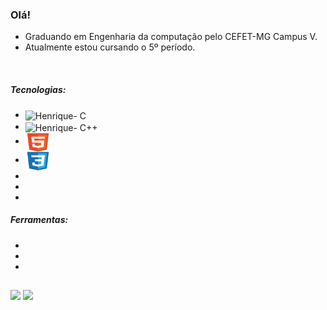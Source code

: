 ### Olá!

- Graduando em Engenharia da computação pelo CEFET-MG Campus V.
- Atualmente estou cursando o 5º período.

   
<div style="display: inline_block"><br>
   <h5>Tecnologias:</h5>
   <ul>
      <li><img align="center" alt="Henrique- C" height="30" width="40" src="https://cdn.jsdelivr.net/gh/devicons/devicon/icons/c/c-original.svg"></li>
      <li> <img align="center" alt="Henrique- C++" height="30" width="40" src="https://cdn.jsdelivr.net/gh/devicons/devicon/icons/cplusplus/cplusplus-original.svg"></li>
      <li><img align="center" alt="Henrique- HTML" height="30" width="40" src="https://raw.githubusercontent.com/devicons/devicon/master/icons/html5/html5-original.svg"></li>
      <li><img align="center" alt="Henrique- CSS" height="30" width="40" src="https://raw.githubusercontent.com/devicons/devicon/master/icons/css3/css3-original.svg"></li>
      <li><link rel="stylesheet" href="https://cdn.jsdelivr.net/gh/devicons/devicon@v2.15.1/devicon.min.css"></li>
      <li><link rel="stylesheet" href="https://cdn.jsdelivr.net/gh/devicons/devicon@v2.15.1/devicon.min.css">
</li>
      <li><link rel="stylesheet" href="https://cdn.jsdelivr.net/gh/devicons/devicon@v2.15.1/devicon.min.css">
</li>
   </ul>
 <h5>Ferramentas:</h5>
   <ul>
      <li><link rel="stylesheet" href="https://cdn.jsdelivr.net/gh/devicons/devicon@v2.15.1/devicon.min.css">
</li>
      <li><link rel="stylesheet" href="https://cdn.jsdelivr.net/gh/devicons/devicon@v2.15.1/devicon.min.css">
</li>
      <li><link rel="stylesheet" href="https://cdn.jsdelivr.net/gh/devicons/devicon@v2.15.1/devicon.min.css">
</li>
   </ul>

</div>  
  
  ##
   
  <a href = "mailto:henriquesouzafagundes2003@gmail.com"><img src="https://img.shields.io/badge/-Gmail-%23333?style=for-the-badge&logo=gmail&logoColor=red" target="_blank"></a>
  <a href="https://www.linkedin.com/in/henrique-souza-fagundes-54661720b/" target="_blank"><img src="https://img.shields.io/badge/-LinkedIn-%230077B5?style=for-the-badge&logo=linkedin&logoColor=white" target="_blank"></a> 
